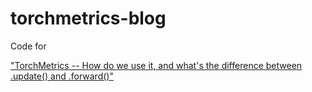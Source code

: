 # torchmetrics-blog
Code for 

["TorchMetrics -- How do we use it, and what's the difference between .update() and .forward()"](https://sebastianraschka.com/blog/2022/torchmetrics.html)
